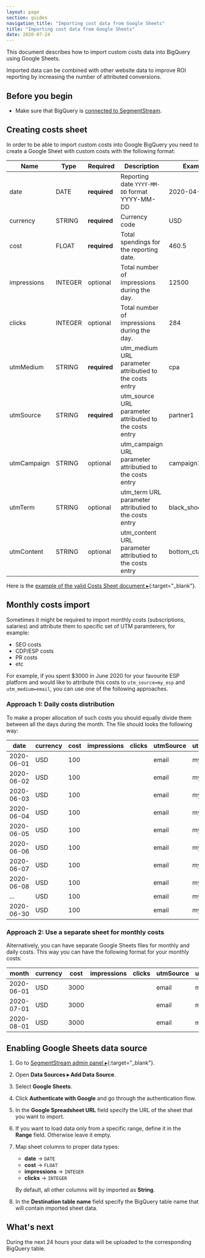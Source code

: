 ```yaml
---
layout: page
section: guides
navigation_title: "Importing cost data from Google Sheets"
title: "Importing cost data from Google Sheets"
date: 2020-07-24
---
```


This document describes how to import custom costs data into BigQuery using Google Sheets.

Imported data can be combined with other website data to improve ROI reporting by increasing the number of attributed conversions.

## Before you begin

- Make sure that BigQuery is [connected to SegmentStream](/bigquery/connecting-bigquery).

## Creating costs sheet

In order to be able to import custom costs into Google BigQuery you need to create a Google Sheet with custom costs with the following format:

Name | Type | Required | Description | Example |
--- | --- | --- | --- | --- |
date | DATE | **required** |  Reporting date `YYYY-MM-DD` format YYYY-MM-DD | 2020-04-03
currency| STRING | **required** | Currency code | USD
cost | FLOAT | **required** | Total spendings for the reporting date. | 460.5
impressions| INTEGER | optional | Total number of impressions during the day. | 12500
clicks | INTEGER | optional | Total number of impressions during the day. | 284
utmMedium | STRING | **required** | utm_medium URL parameter attributied to the costs entry | cpa
utmSource | STRING | **required** | utm_source URL parameter attributied to the costs entry | partner1
utmCampaign | STRING | optional | utm_campaign URL parameter attributied to the costs entry | campaign1
utmTerm | STRING | optional | utm_term URL parameter attributied to the costs entry | black_shoes
utmContent | STRING | optional | utm_content URL parameter attributied to the costs entry |bottom_cta_button

Here is the [example of the valid Costs Sheet document ▸](https://docs.google.com/spreadsheets/d/1rHqVpQP-dJnd7Cx5cxXNUJETi3Ko_ljuIAigbYskvIQ/edit#gid=0){:target="_blank"}.

## Monthly costs import

Sometimes it might be required to import monthly costs (subscriptions, salaries) and attribute them to specific set of UTM paramterers, for example:
- SEO costs
- CDP/ESP costs
- PR costs
- etc

For example, if you spent $3000 in June 2020 for your favourite ESP platform and would like to attribute this costs to `utm_source=my_esp` and `utm_medium=email`, you can use one of the following approaches.

### Approach 1: Daily costs distribution

To make a proper allocation of such costs you should equally divide them between all the days during the month. The file should looks the following way:

date| currency | cost | impressions | clicks | utmSource | utmMedium
--- | --- | --- | --- | --- | --- | ---
2020-06-01 | USD | 100 | | | email | my_esp
2020-06-02 | USD | 100 | | | email | my_esp
2020-06-03 | USD | 100 | | | email | my_esp
2020-06-04 | USD | 100 | | | email | my_esp
2020-06-05 | USD | 100 | | | email | my_esp
2020-06-06 | USD | 100 | | | email | my_esp
2020-06-07 | USD | 100 | | | email | my_esp
2020-06-08 | USD | 100 | | | email | my_esp
... | USD | 100 | | | email | my_esp
2020-06-30 | USD | 100 | | | email | my_esp

### Approach 2: Use a separate sheet for monthly costs

Alternatively, you can have separate Google Sheets files for monthly and daily costs. This way you can have the following format for your monthly costs:

month| currency | cost | impressions | clicks | utmSource | utmMedium
--- | --- | --- | --- | --- | --- | ---
2020-06-01 | USD | 3000 | | | email | my_esp
2020-07-01 | USD | 3000 | | | email | my_esp
2020-08-01 | USD | 3000 | | | email | my_esp

## Enabling Google Sheets data source

1. Go to [SegmentStream admin panel ▸](https://admin.segmentstream.com/){:target="_blank"}.
2. Open **Data Sources ▸ Add Data Source**.
3. Select **Google Sheets**.
4. Click **Authenticate with Google** and go through the authentication flow.
5. In the **Google Spreadsheet URL** field specify the URL of the sheet that you want to import.
6. If you want to load data only from a specific range, define it in the **Range** field. Otherwise leave it empty.
7. Map sheet columns to proper data types:
   * **date** -> `DATE`
   * **cost** -> `FLOAT`
   * **impressions** -> `INTEGER`
   * **clicks** -> `INTEGER`

   By default, all other columns will by imported as **String**.
8. In the **Destination table name** field specify the BigQuery table name that will contain imported sheet data.

## What's next

During the next 24 hours your data will be uploaded to the corresponding BigQuery table.
